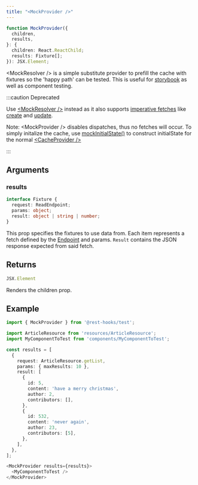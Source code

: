 ```yaml
---
title: "<MockProvider />"
---
```


<head>
  <meta name="docsearch:pagerank" content="-20" />
</head>

```typescript
function MockProvider({
  children,
  results,
}: {
  children: React.ReactChild;
  results: Fixture[];
}): JSX.Element;
```

&lt;MockResolver /\> is a simple substitute provider to prefill the cache with fixtures so the 'happy path'
can be tested. This is useful for [storybook](../guides/storybook.md) as well as component testing.

:::caution Deprecated

Use [<MockResolver /\>](./mockResolver) instead as it also supports [imperative fetches](../api/Controller.md#fetch) like [create](/rest/api/createResource#create) and [update](/rest/api/createResource#update).

Note: <MockProvider /\> disables dispatches, thus no fetches will occur. To simply initalize the
cache, use [mockInitialState()](./mockInitialState) to construct initialState for the normal [<CacheProvider /\>](./CacheProvider)

:::

## Arguments

### results

```typescript
interface Fixture {
  request: ReadEndpoint;
  params: object;
  result: object | string | number;
}
```

This prop specifies the fixtures to use data from. Each item represents a fetch defined by the
[Endpoint](/rest/api/Endpoint) and params. `Result` contains the JSON response expected from said fetch.

## Returns

```typescript
JSX.Element
```

Renders the children prop.

## Example

```typescript
import { MockProvider } from '@rest-hooks/test';

import ArticleResource from 'resources/ArticleResource';
import MyComponentToTest from 'components/MyComponentToTest';

const results = [
  {
    request: ArticleResource.getList,
    params: { maxResults: 10 },
    result: [
      {
        id: 5,
        content: 'have a merry christmas',
        author: 2,
        contributors: [],
      },
      {
        id: 532,
        content: 'never again',
        author: 23,
        contributors: [5],
      },
    ],
  },
];

<MockProvider results={results}>
  <MyComponentToTest />
</MockProvider>
```
